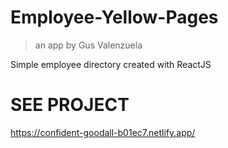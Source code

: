 # Employee-Yellow-Pages
> an app by Gus Valenzuela

Simple employee directory created with ReactJS

# SEE PROJECT
https://confident-goodall-b01ec7.netlify.app/